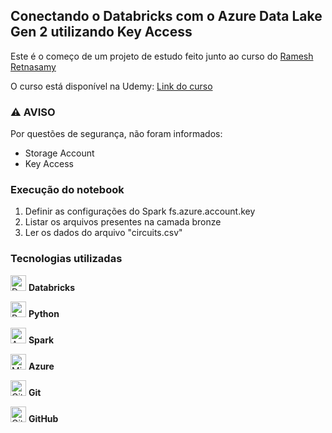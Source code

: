 ## Conectando o Databricks com o Azure Data Lake Gen 2 utilizando Key Access

Este é o começo de um projeto de estudo feito junto ao curso do [Ramesh Retnasamy](https://www.udemy.com/user/ramesh-retnasamy-4/)

O curso está disponível na Udemy: [Link do curso](https://www.udemy.com/course/azure-databricks-spark-core-for-data-engineers/)


### ⚠️ AVISO
Por questões de segurança, não foram informados:
- Storage Account
- Key Access

### Execução do notebook

1. Definir as configurações do Spark fs.azure.account.key
2. Listar os arquivos presentes na camada bronze
3. Ler os dados do arquivo "circuits.csv"

### Tecnologias utilizadas

<img width="25" src="https://user-images.githubusercontent.com/25181517/197845567-86a09ca9-d96f-42c4-9ab1-8bce95ab000d.png" alt="Databricks" title="Databricks"/> **Databricks**

<img width="25" src="https://user-images.githubusercontent.com/25181517/183423507-c056a6f9-1ba8-4312-a350-19bcbc5a8697.png" alt="Python" title="Python"/> **Python**

<img width="25" src="https://user-images.githubusercontent.com/25181517/184357834-eba1eee1-6074-4b9c-8ed3-5373868096cc.png" alt="Apache Spark" title="Apache Spark"/> **Spark**

<img width="25" src="https://user-images.githubusercontent.com/25181517/183911544-95ad6ba7-09bf-4040-ac44-0adafedb9616.png" alt="Microsoft Azure" title="Microsoft Azure"/> **Azure**

<img width="25" src="https://user-images.githubusercontent.com/25181517/192108372-f71d70ac-7ae6-4c0d-8395-51d8870c2ef0.png" alt="Git" title="Git"/> **Git**

<img width="25" src="https://user-images.githubusercontent.com/25181517/192108374-8da61ba1-99ec-41d7-80b8-fb2f7c0a4948.png" alt="GitHub" title="GitHub"/> **GitHub**
